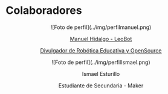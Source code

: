# Colaboradores
<center>
![Foto de perfil](../img/perfilmanuel.png)

[Manuel Hidalgo - LeoBot](https://twitter.com/leobotmanuel)

[Divulgador de Robótica Educativa y OpenSource](https://leobotmanuel.github.io/)
</center>

<center>
![Foto de perfil](../img/perfilIsmael.png)

Ismael Esturillo

Estudiante de Secundaria - Maker
</center>